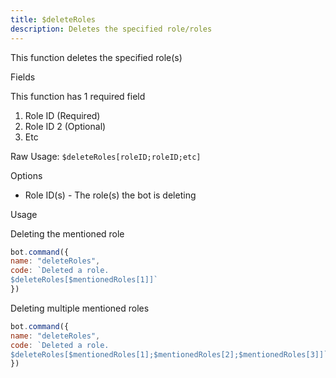 ```yaml
---
title: $deleteRoles
description: Deletes the specified role/roles
---
```


This function deletes the specified role\(s\)

Fields

This function has 1 required field

1. Role ID \(Required\)
2. Role ID 2 \(Optional\)
3. Etc

Raw Usage: `$deleteRoles[roleID;roleID;etc]`

Options

* Role ID\(s\) - The role\(s\) the bot is deleting

Usage

Deleting the mentioned role

```javascript
bot.command({
name: "deleteRoles",
code: `Deleted a role.
$deleteRoles[$mentionedRoles[1]]`
})
```

Deleting multiple mentioned roles

```javascript
bot.command({
name: "deleteRoles",
code: `Deleted a role.
$deleteRoles[$mentionedRoles[1];$mentionedRoles[2];$mentionedRoles[3]]`
})
```

